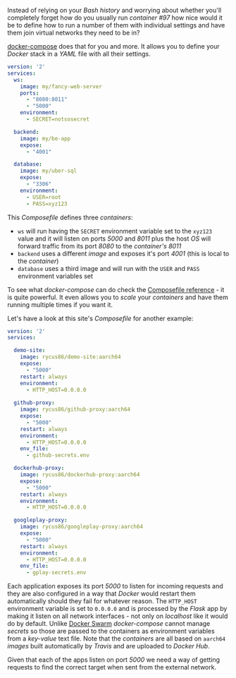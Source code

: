 Instead of relying on your *Bash history* and worrying about whether you'll
completely forget how do you usually run *container #97* how nice would it be
to define how to run a number of them with individual settings and have them
join virtual networks they need to be in?

[docker-compose](https://docs.docker.com/compose) does that for you and more.
It allows you to define your *Docker* stack in a *YAML* file with all their settings.
```yaml
version: '2'
services:
  ws:
    image: my/fancy-web-server
    ports:
      - "8080:8011"
      - "5000"
    environment:
      - SECRET=notsosecret

  backend:
    image: my/be-app
    expose:
      - "4001"

  database:
    image: my/uber-sql
    expose:
      - "3306"
    environment:
      - USER=root
      - PASS=xyz123
```

This *Composefile* defines three *containers*:

- `ws` will run having the `SECRET` environment variable set to the `xyz123` value
  and it will listen on ports *5000* and *8011* plus the host *OS* will forward
  traffic from its port *8080* to the *container's 8011*
- `backend` uses a different *image* and exposes it's port *4001* 
  (this is local to the *container*)
- `database` uses a third image and will run with the `USER` and `PASS`
  environment variables set

To see what *docker-compose* can do check the 
[Composefile reference](https://docs.docker.com/compose/compose-file) - it is quite powerful.
It even allows you to *scale* your *containers* and have them running multiple
times if you want it.

Let's have a look at this site's *Composefile* for another example:
```yaml
version: '2'
services:

  demo-site:
    image: rycus86/demo-site:aarch64
    expose:
      - "5000"
    restart: always
    environment:
      - HTTP_HOST=0.0.0.0
  
  github-proxy:
    image: rycus86/github-proxy:aarch64
    expose:
      - "5000"
    restart: always
    environment:
      - HTTP_HOST=0.0.0.0
    env_file:
      - github-secrets.env

  dockerhub-proxy:
    image: rycus86/dockerhub-proxy:aarch64
    expose:
      - "5000"
    restart: always
    environment:
      - HTTP_HOST=0.0.0.0

  googleplay-proxy:
    image: rycus86/googleplay-proxy:aarch64
    expose:
      - "5000"
    restart: always
    environment:
      - HTTP_HOST=0.0.0.0
    env_file:
      - gplay-secrets.env
```

Each application exposes its port *5000* to listen for incoming requests and
they are also configured in a way that *Docker* would restart them automatically
should they fail for whatever reason.
The `HTTP_HOST` environment variable is set to `0.0.0.0` and is processed by 
the *Flask* app by making it listen on all network interfaces - not only on
*localhost* like it would do by default.
Unlike [Docker Swarm](https://docs.docker.com/engine/swarm) *docker-compose* cannot
manage *secrets* so those are passed to the containers as environment variables from
a *key-value* text file.
Note that the *containers* are all based on `aarch64` *images* built automatically
by *Travis* and are uploaded to *Docker Hub*. 

Given that each of the apps listen on port *5000* we need a way of getting
requests to find the correct target when sent from the external network.
